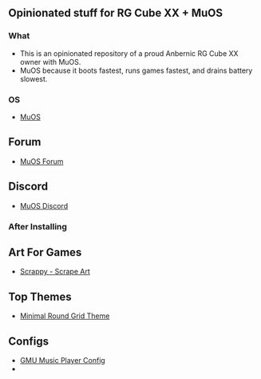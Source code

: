 ## Opinionated stuff for RG Cube XX + MuOS

### What

- This is an opinionated repository of a proud Anbernic RG Cube XX owner with MuOS.
- MuOS because it boots fastest, runs games fastest, and drains battery slowest.

### OS

- [MuOS](https://muos.dev)

## Forum

- [MuOS Forum](https://community.muos.dev/latest)

## Discord

- [MuOS Discord](https://discord.gg/muos)

### After Installing

## Art For Games

- [Scrappy - Scrape Art](https://github.com/gabrielfvale/scrappy/releases)

## Top Themes

- [Minimal Round Grid Theme](https://community.muos.dev/t/pixie-minimal-round-grid/89)

## Configs

- [GMU Music Player Config](./GMU%20Music%20Player)
- 
